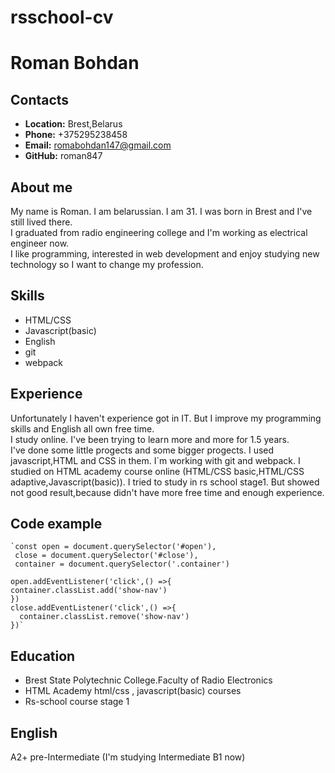# rsschool-cv
# Roman Bohdan
## Contacts

 - **Location:** Brest,Belarus
 - **Phone:** +375295238458
 - **Email:** romabohdan147@gmail.com
 - **GitHub:** roman847

## About me

My name is Roman. I am belarussian. I am 31. I was born in Brest and I've still lived there.  
I graduated from radio engineering college and I'm working as electrical engineer now.  
I like programming, interested in web development and enjoy studying new technology  so I want to change my profession.  

## Skills

- HTML/CSS
- Javascript(basic)
- English
- git
- webpack

## Experience

Unfortunately I haven't experience got in IT. But I improve my programming skills and English all own free time.  
I study online. I've been trying to learn more and more for 1.5 years.  
I've done some little progects and some bigger progects. I used javascript,HTML and CSS in them. I`m working with git and webpack. I studied on HTML academy course online (HTML/CSS basic,HTML/CSS adaptive,Javascript(basic)). I tried to study in rs school stage1. But showed not good result,because didn't have more free time and enough experience.

## Code example

    `const open = document.querySelector('#open'),  
     close = document.querySelector('#close'),
     container = document.querySelector('.container')

    open.addEventListener('click',() =>{
    container.classList.add('show-nav')
    })
    close.addEventListener('click',() =>{
      container.classList.remove('show-nav')
    })`

## Education

- Brest State Polytechnic College.Faculty of Radio Electronics
- HTML Academy html/css , javascript(basic) courses
- Rs-school course stage 1

## English

A2+ pre-Intermediate (I'm studying Intermediate B1 now)


